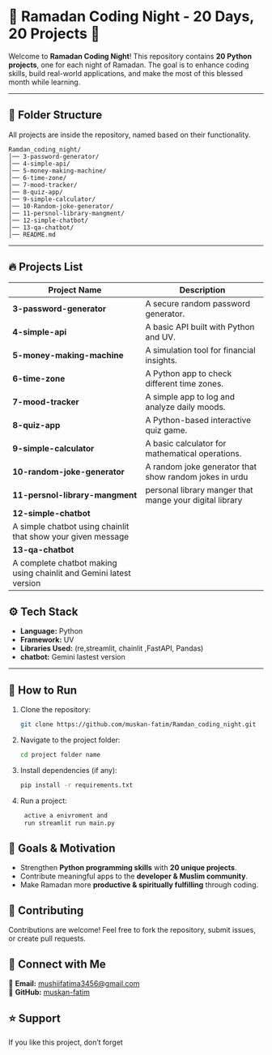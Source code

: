 # 🌙 Ramadan Coding Night - 20 Days, 20 Projects 🚀  

Welcome to **Ramadan Coding Night**! This repository contains **20 Python projects**, one for each night of Ramadan. The goal is to enhance coding skills, build real-world applications, and make the most of this blessed month while learning.  

---

## 📂 Folder Structure  
All projects are inside the repository, named based on their functionality.  

```
Ramdan_coding_night/
│── 3-password-generator/
│── 4-simple-api/
│── 5-money-making-machine/
│── 6-time-zone/
│── 7-mood-tracker/
│── 8-quiz-app/
│── 9-simple-calculator/
│── 10-Random-joke-generator/
│── 11-persnol-library-mangment/
│── 12-simple-chatbot/
│── 13-qa-chatbot/
│── README.md
```

---

## 🔥 Projects List  

| Project Name                | Description |
|-----------------------------|-------------|
| **3-password-generator**    | A secure random password generator. |
| **4-simple-api**            | A basic API built with Python and UV. |
| **5-money-making-machine**  | A simulation tool for financial insights. |
| **6-time-zone**             | A Python app to check different time zones. |
| **7-mood-tracker**          | A simple app to log and analyze daily moods. |
| **8-quiz-app**              | A Python-based interactive quiz game. |
| **9-simple-calculator**     | A basic calculator for mathematical operations. |
| **10-random-joke-generator** | A random joke generator that show random jokes in urdu |
| **11-persnol-library-mangment** | personal library manger that mange your digital library |
| **12-simple-chatbot** |
A simple chatbot using chainlit that show your given message |
| **13-qa-chatbot** |
A complete chatbot making using chainlit and Gemini latest version |




## ⚙️ Tech Stack  
- **Language:** Python  
- **Framework:** UV
- **Libraries Used:** (re,streamlit, chainlit ,FastAPI, Pandas)  
- **chatbot:** Gemini lastest version 
---

## 🚀 How to Run  
1. Clone the repository:  
   ```sh
   git clone https://github.com/muskan-fatim/Ramdan_coding_night.git
   ```
2. Navigate to the project folder:  
   ```sh
   cd project folder name
   ```
3. Install dependencies (if any):  
   ```sh
   pip install -r requirements.txt
   ```
4. Run a project:  
   ```sh
    active a enivroment and
    run streamlit run main.py
   ```


## 🎯 Goals & Motivation  
- Strengthen **Python programming skills** with **20 unique projects**.  
- Contribute meaningful apps to the **developer & Muslim community**.  
- Make Ramadan more **productive & spiritually fulfilling** through coding.  


## 🤝 Contributing  
Contributions are welcome! Feel free to fork the repository, submit issues, or create pull requests.  


## 📩 Connect with Me  
📧 **Email:** mushiifatima3456@gmail.com  
🐙 **GitHub:** [muskan-fatim](https://github.com/muskan-fatim)  

## ⭐ Support  
If you like this project, don’t forget
